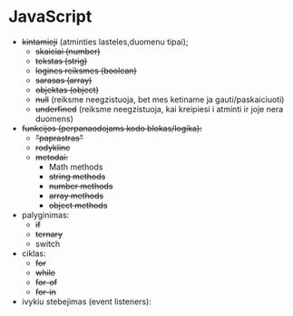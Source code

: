 # JavaScript

-   ~~kintamieji~~ (atminties lasteles,duomenu tipai);
    - ~~skaiciai (number)~~
    - ~~tekstas (strig)~~
    - ~~logines reiksmes (boolean)~~
    - ~~sarasas (array)~~
    - ~~objektas (object)~~
    - ~~null~~ (reiksme neegzistuoja, bet mes ketiname ja gauti/paskaiciuoti)
    - ~~underfined~~ (reiksme neegzistuoja, kai kreipiesi i atminti ir joje nera duomens)
-   ~~funkcijos (perpanaodojams kodo blokas/logika):~~
    - ~~"paprastras"~~
    - ~~rodykline~~
    - ~~metodai:~~
      - Math methods
      - ~~string methods~~
      - ~~number methods~~
      - ~~array methods~~
      - ~~object methods~~
-   palyginimas:
    - ~~if~~
    - ~~ternary~~
    - switch
-   ciklas:
    - ~~for~~
    - ~~while~~
    - ~~for-of~~
    - ~~for-in~~
-   ivykiu stebejimas (event listeners):

